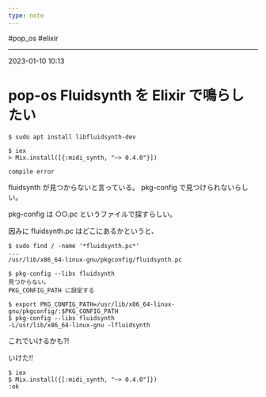 ```yaml
---
type: note
---
```


#pop_os #elixir 

---
2023-01-10  10:13

# pop-os  Fluidsynth を Elixir で鳴らしたい

```
$ sudo apt install libfluidsynth-dev

$ iex
> Mix.install([{:midi_synth, "~> 0.4.0"}])

compile error

```

fluidsynth が見つからないと言っている。
pkg-config で見つけられないらしい。

pkg-config は ○○.pc というファイルで探すらしい。

因みに fluidsynth.pc はどこにあるかというと、
```
$ sudo find / -name '*fluidsynth.pc*'
...
/usr/lib/x86_64-linux-gnu/pkgconfig/fluidsynth.pc
```

```
$ pkg-config --libs fluidsynth
見つからない。
PKG_CONFIG_PATH に設定する

$ export PKG_CONFIG_PATH=/usr/lib/x86_64-linux-gnu/pkgconfig/:$PKG_CONFIG_PATH
$ pkg-config --libs fluidsynth
-L/usr/lib/x86_64-linux-gnu -lfluidsynth
```

これでいけるかも?!

いけた!!

```
$ iex
$ Mix.install({[:midi_synth, "~> 0.4.0"]})
:ok
```

